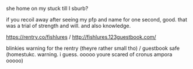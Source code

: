 she home on my stuck till I sburb?

if you recoil away after seeing my pfp and name for one second, good. that was a trial of strength and will. and also knowledge.

https://rentry.co/fishlures / http://fishlures.123guestbook.com/

blinkies warning for the rentry (theyre rather small tho) / guestbook safe (homestukc. warning.  i guess. ooooo youre scared of cronus ampora ooooo)


